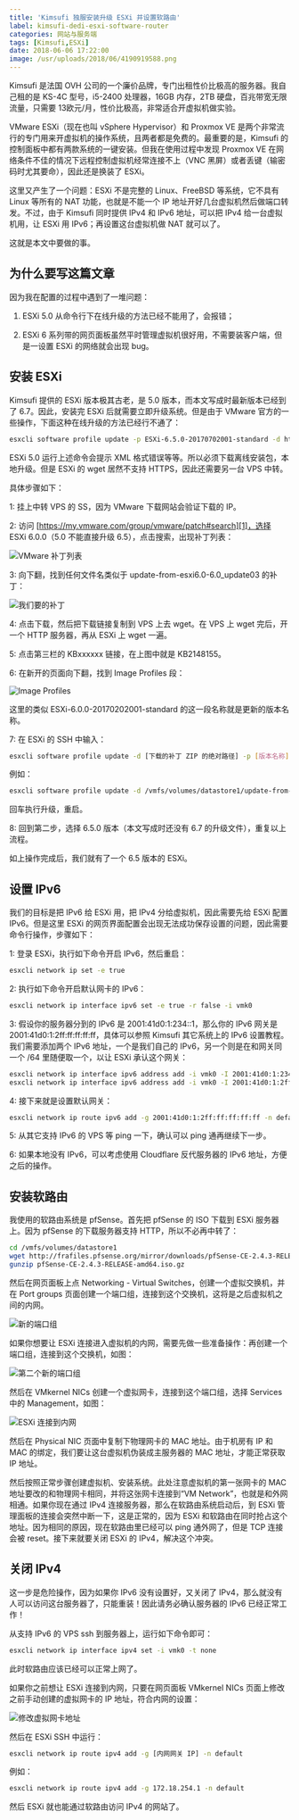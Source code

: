 ```yaml
---
title: 'Kimsufi 独服安装升级 ESXi 并设置软路由'
label: kimsufi-dedi-esxi-software-router
categories: 网站与服务端
tags: [Kimsufi,ESXi]
date: 2018-06-06 17:22:00
image: /usr/uploads/2018/06/4190919588.png
---
```

Kimsufi 是法国 OVH 公司的一个廉价品牌，专门出租性价比极高的服务器。我自己租的是 KS-4C 型号，i5-2400 处理器，16GB 内存，2TB 硬盘，百兆带宽无限流量，只需要 13欧元/月，性价比极高，非常适合开虚拟机做实验。

VMware ESXi（现在也叫 vSphere Hypervisor）和 Proxmox VE 是两个非常流行的专门用来开虚拟机的操作系统，且两者都是免费的。最重要的是，Kimsufi 的控制面板中都有两款系统的一键安装。但我在使用过程中发现 Proxmox VE 在网络条件不佳的情况下远程控制虚拟机经常连接不上（VNC 黑屏）或者丢键（输密码时尤其要命），因此还是换装了 ESXi。

这里又产生了一个问题：ESXi 不是完整的 Linux、FreeBSD 等系统，它不具有 Linux 等所有的 NAT 功能，也就是不能一个 IP 地址开好几台虚拟机然后做端口转发。不过，由于 Kimsufi 同时提供 IPv4 和 IPv6 地址，可以把 IPv4 给一台虚拟机用，让 ESXi 用 IPv6；再设置这台虚拟机做 NAT 就可以了。

这就是本文中要做的事。

为什么要写这篇文章
---------------

因为我在配置的过程中遇到了一堆问题：

1. ESXi 5.0 从命令行下在线升级的方法已经不能用了，会报错；

2. ESXi 6 系列带的网页面板虽然平时管理虚拟机很好用，不需要装客户端，但是一设置 ESXi 的网络就会出现 bug。

安装 ESXi
--------

Kimsufi 提供的 ESXi 版本极其古老，是 5.0 版本，而本文写成时最新版本已经到了 6.7。因此，安装完 ESXi 后就需要立即升级系统。但是由于 VMware 官方的一些操作，下面这种在线升级的方法已经行不通了：

```bash
esxcli software profile update -p ESXi-6.5.0-20170702001-standard -d https://hostupdate.vmware.com/software/VUM/PRODUCTION/main/vmw-depot-index.xml
```

ESXi 5.0 运行上述命令会提示 XML 格式错误等等。所以必须下载离线安装包，本地升级。但是 ESXi 的 wget 居然不支持 HTTPS，因此还需要另一台 VPS 中转。

具体步骤如下：

1: 挂上中转 VPS 的 SS，因为 VMware 下载网站会验证下载的 IP。

2: 访问 [https://my.vmware.com/group/vmware/patch#search][1]，选择 ESXi 6.0.0（5.0 不能直接升级 6.5），点击搜索，出现补丁列表：

![VMware 补丁列表][2]

3: 向下翻，找到任何文件名类似于 update-from-esxi6.0-6.0_update03 的补丁：

![我们要的补丁][3]

4: 点击下载，然后把下载链接复制到 VPS 上去 wget。在 VPS 上 wget 完后，开一个 HTTP 服务器，再从 ESXi 上 wget 一遍。

5: 点击第三栏的 KBxxxxxx 链接，在上图中就是 KB2148155。

6: 在新开的页面向下翻，找到 Image Profiles 段：

![Image Profiles][4]

这里的类似 ESXi-6.0.0-20170202001-standard 的这一段名称就是更新的版本名称。

7: 在 ESXi 的 SSH 中输入：

```bash
esxcli software profile update -d [下载的补丁 ZIP 的绝对路径] -p [版本名称]
```

例如：

```bash
esxcli software profile update -d /vmfs/volumes/datastore1/update-from-esxi6.0-6.0_update03.zip -p ESXi-6.0.0-20170202001-standard
```

回车执行升级，重启。

8: 回到第二步，选择 6.5.0 版本（本文写成时还没有 6.7 的升级文件），重复以上流程。

如上操作完成后，我们就有了一个 6.5 版本的 ESXi。

设置 IPv6
--------

我们的目标是把 IPv6 给 ESXi 用，把 IPv4 分给虚拟机，因此需要先给 ESXi 配置 IPv6。但是这里 ESXi 的网页界面配置会出现无法成功保存设置的问题，因此需要命令行操作，步骤如下：

1: 登录 ESXi，执行如下命令开启 IPv6，然后重启：

```bash
esxcli network ip set -e true
```

2: 执行如下命令开启默认网卡的 IPv6：

```bash
esxcli network ip interface ipv6 set -e true -r false -i vmk0
```

3: 假设你的服务器分到的 IPv6 是 2001:41d0:1:234::1，那么你的 IPv6 网关是 2001:41d0:1:2ff:ff:ff:ff:ff，具体可以参照 Kimsufi 其它系统上的 IPv6 设置教程。我们需要添加两个 IPv6 地址，一个是我们自己的 IPv6，另一个则是在和网关同一个 /64 里随便取一个，以让 ESXi 承认这个网关：

```bash
esxcli network ip interface ipv6 address add -i vmk0 -I 2001:41d0:1:234::1
esxcli network ip interface ipv6 address add -i vmk0 -I 2001:41d0:1:2ff:12:34:56:78
```

4: 接下来就是设置默认网关：

```bash
esxcli network ip route ipv6 add -g 2001:41d0:1:2ff:ff:ff:ff:ff -n default
```

5: 从其它支持 IPv6 的 VPS 等 ping 一下，确认可以 ping 通再继续下一步。

6: 如果本地没有 IPv6，可以考虑使用 Cloudflare 反代服务器的 IPv6 地址，方便之后的操作。

安装软路由
--------

我使用的软路由系统是 pfSense。首先把 pfSense 的 ISO 下载到 ESXi 服务器上。因为 pfSense 的下载服务器支持 HTTP，所以不必再中转了：

```bash
cd /vmfs/volumes/datastore1
wget http://frafiles.pfsense.org/mirror/downloads/pfSense-CE-2.4.3-RELEASE-amd64.iso.gz
gunzip pfSense-CE-2.4.3-RELEASE-amd64.iso.gz
```

然后在网页面板上点 Networking - Virtual Switches，创建一个虚拟交换机，并在 Port groups 页面创建一个端口组，连接到这个交换机，这将是之后虚拟机之间的内网。

![新的端口组][5]

如果你想要让 ESXi 连接进入虚拟机的内网，需要先做一些准备操作：再创建一个端口组，连接到这个交换机，如图：

![第二个新的端口组][6]

然后在 VMkernel NICs 创建一个虚拟网卡，连接到这个端口组，选择 Services 中的 Management，如图：

![ESXi 连接到内网][7]

然后在 Physical NIC 页面中复制下物理网卡的 MAC 地址。由于机房有 IP 和 MAC 的绑定，我们要让这台虚拟机伪装成主服务器的 MAC 地址，才能正常获取 IP 地址。

然后按照正常步骤创建虚拟机、安装系统。此处注意虚拟机的第一张网卡的 MAC 地址要改的和物理网卡相同，并将这张网卡连接到“VM Network”，也就是和外网相通。如果你现在通过 IPv4 连接服务器，那么在软路由系统启动后，到 ESXi 管理面板的连接会突然中断一下，这是正常的，因为 ESXi 和软路由在同时抢占这个地址。因为相同的原因，现在软路由里已经可以 ping 通外网了，但是 TCP 连接会被 reset。接下来就要关闭 ESXi 的 IPv4，解决这个冲突。

关闭 IPv4
--------

这一步是危险操作，因为如果你 IPv6 没有设置好，又关闭了 IPv4，那么就没有人可以访问这台服务器了，只能重装！因此请务必确认服务器的 IPv6 已经正常工作！

从支持 IPv6 的 VPS ssh 到服务器上，运行如下命令即可：

```bash
esxcli network ip interface ipv4 set -i vmk0 -t none
```

此时软路由应该已经可以正常上网了。

如果你之前想让 ESXi 连接到内网，只要在网页面板 VMkernel NICs 页面上修改之前手动创建的虚拟网卡的 IP 地址，符合内网的设置：

![修改虚拟网卡地址][8]

然后在 ESXi SSH 中运行：

```bash
esxcli network ip route ipv4 add -g [内网网关 IP] -n default
```

例如：

```bash
esxcli network ip route ipv4 add -g 172.18.254.1 -n default
```

然后 ESXi 就也能通过软路由访问 IPv4 的网站了。

  [1]: https://my.vmware.com/group/vmware/patch#search
  [2]: /usr/uploads/2018/06/4190919588.png
  [3]: /usr/uploads/2018/06/162530643.png
  [4]: /usr/uploads/2018/06/85829824.png
  [5]: /usr/uploads/2018/06/1606507342.png
  [6]: /usr/uploads/2018/06/4199878051.png
  [7]: /usr/uploads/2018/06/1501702341.png
  [8]: /usr/uploads/2018/06/3509596894.png

